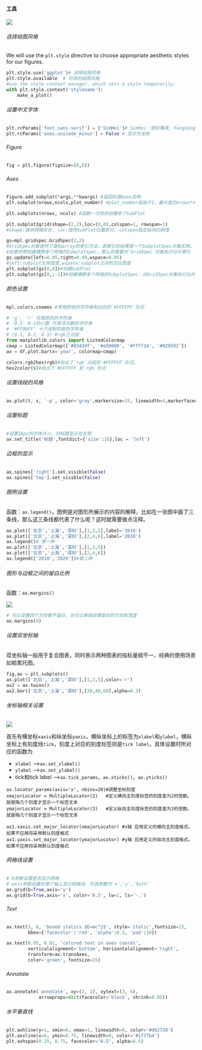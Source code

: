 #### 工具

![](../../../picture/1/286.png)

###### 选择绘图风格

We will use the ``plt.style`` directive to choose appropriate aesthetic styles for our figures.

```python
plt.style.use('ggplot')# 选择绘图风格
plt.style.available  # 可用的绘图风格
#use the style context manager, which sets a style temporarily:
with plt.style.context('stylename'):
    make_a_plot()
```

###### 设置中文字体

```python
plt.rcParams['font.sans-serif'] = ['SimHei']# SimHei：微软雅黑, FangSong：仿宋
plt.rcParams['axes.unicode_minus'] = False # 显示负坐标
```

###### Figure

```python
fig = plt.figure(figsize=(8,6))
```

###### Axes

```python
Figure.add_subplot(*args,**kwargs) #返回的是Axes实例
plt.subplot(nrows,ncols,plot_number) #plot_number起始于1，最大值为nrows*ncols。

plt.subplots(nrows, ncols) #函数一次性的创建多个SubPlot

plt.subplot2grid(shape=(2,2),loc=(0,0),colspan=1, rowspan=1) 
#shape:提供网格形状, loc:提供SubPlot位置即可, colspan指定纵向的跨度

gs=mpl.gridspec.GridSpec(2,2)
#GridSpec对象提供了类似array的索引方法，其索引的结果是一个SubplotSpec对象实例。
#如果你想创建横跨多个网格的SubplotSpec，那么你需要对`GridSpec`对象执行分片索引
gs.update(left=0.05,right=0.48,wspace=0.05) 
#left:subplot左侧宽度,wspace:subplot之间的空白宽度
plt.subplot(gs[0,0])#创建SubPlot
plt.subplot(gs[0,:-1])#创建横跨多个网格的SubplotSpec，对GridSpec对象执行分片索引
```

###### 颜色设置

```python
mpl.colors.cnames #常用颜色的字符串和对应的`#FFFFFF`形式

# 'g', 'r' 代表颜色的字符串
# '0.5' 0-1的小数 代表浮点数的字符串
# '#FF00FF' 十六进制的颜色字符串
# (0.1, 0.2, 0.3) #rgb三元组
from matplotlib.colors import ListedColormap
cmap = ListedColormap(['#0343df', '#e50000', '#ffff14', '#929591'])
ax = df.plot.bar(x='year', colormap=cmap)

colors.rgb2hex(rgb)#给出了`rgb`元组到`#FFFFFF`形式。
hex2color(s)#给出了`#FFFFFF`到`rgb`形式

```

###### 设置线段的风格

```python
ax.plot(t, s, '-p', color='gray',markersize=15, linewidth=4,markerfacecolor='white', markeredgecolor='gray',markeredgewidth=2)
```

###### 设置标题

```python
#设置16px的字体大小，将标题显示在左侧
ax.set_title('标题',fontdict={'size':16},loc = 'left')
```

###### 边框的显示

```python
ax.spines['right'].set_visible(False)
ax.spines['top'].set_visible(False)
```

###### 图例设置

函数：`ax.legend()`。图例是对图形所展示的内容的解释，比如在一张图中画了三条线，那么这三条线都代表了什么呢？这时就需要做点注释。

```python
ax.plot(['北京','上海','深圳'],[1,3,5],label='2010')
ax.plot(['北京','上海','深圳'],[2,4,6],label='2020')
ax.legend()# 第一种
ax.plot(['北京','上海','深圳'],[1,3,5])
ax.plot(['北京','上海','深圳'],[2,4,6])
ax.legend(['2010','2020'])#第二种
```

###### 图形与边框之间的留白比例

函数：`ax.margins()`

![](../../../picture/1/287.png)

```python
# 可以设置四个方向都不留白，也可以单独设置留白的方向和宽度
ax.margins(0)
```

###### 设置双坐标轴

双坐标轴一般用于复合图表，同时表示两种图表的指标量纲不一，经典的使用场景如帕累托图。

```python
fig,ax = plt.subplots()
ax.plot(['北京','上海','深圳'],[1,3,5],color='r')
ax2 = ax.twinx()
ax2.bar(['北京','上海','深圳'],[20,40,60],alpha=0.3)
```

###### 坐标轴相关设置

![](../../../picture/1/288.png)

首先有横坐标`xaxis`和纵坐标`yaxis`，横纵坐标上的标签为`xlabel`和`ylabel`，横纵坐标上有刻度线`tick`，刻度上对应的刻度标签则是`tick label`。具体设置时所对应的函数为

- `xlabel` -->`ax.set_xlabel()`
- `ylabel` -->`ax.set_ylabel()`
- tick和tick label -->`ax.tick_params`，`ax.xticks()`，`ax.yticks()`

```
ax.locator_params(axis='x', nbins=20)#调整坐标刻度
xmajorLocator = MultipleLocator(2)   #定义横向主刻度标签的刻度差为2的倍数。就是隔几个刻度才显示一个标签文本
ymajorLocator = MultipleLocator(3)   #定义纵向主刻度标签的刻度差为3的倍数。就是隔几个刻度才显示一个标签文本

ax1.xaxis.set_major_locator(xmajorLocator) #x轴 应用定义的横向主刻度格式。如果不应用将采用默认刻度格式
ax1.yaxis.set_major_locator(ymajorLocator) #y轴 应用定义的纵向主刻度格式。如果不应用将采用默认刻度格式
```

###### 网格线设置

```python
# b参数设置是否显示网格
# axis参数设置在哪个轴上显示网格线，可选参数为'x','y','both'
ax.grid(b=True,axis='y')
ax.grid(b=True,axis='x', color='0.5', lw=1, ls='-.')
```

###### Text

```python
ax.text(3, 8, 'boxed italics $E=mc^2$', style='italic',fontsize=15,
        bbox={'facecolor':'red', 'alpha':0.5, 'pad':10})

ax.text(0.95, 0.01, 'colored text in axes coords',
        verticalalignment='bottom', horizontalalignment='right',
        transform=ax.transAxes,
        color='green', fontsize=15)
```

###### Annotate

```python
ax.annotate('annotate', xy=(2, 1), xytext=(3, 4),
            arrowprops=dict(facecolor='black', shrink=0.05))
```

###### 水平垂直线

```python
plt.axhline(y=1, xmin=0, xmax=1, linewidth=8, color='#d62728')
plt.axvline(x=0, ymin=0.75, linewidth=8, color='#1f77b4')
plt.axhspan(0.25, 0.75, facecolor='0.5', alpha=0.5)
```

